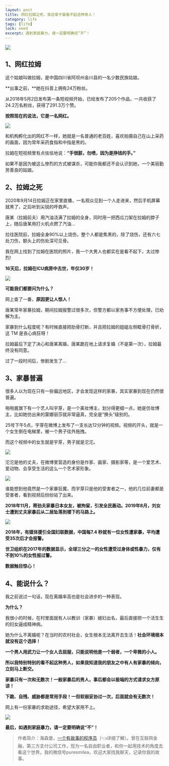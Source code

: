 ```yaml
---
layout: post
title: 网红拉姆之死，我这辈子最看不起这种男人！
category: life
tags: [life]
lock: need
excerpt: 遇到家庭暴力，请一定要明确说“不”！
---
```


![](http://favorites.ren/assets/images/2020/it/lamu/lamu01.jpg) 

## 1、网红拉姆

这个姑娘叫做拉姆，是中国四川省阿坝州金川县的一名少数民族姑娘。

**出事之前，**她在抖音上拥有24万粉丝。

从2018年5月2日发布第一条短视频开始，已经发布了205个作品，一共收获了24.2万名粉丝，获得了291.3万个赞。

**按照现在的说法，它是一名网红。**

![](http://favorites.ren/assets/images/2020/it/lamu/lamu02.jpg) 

和机构孵化出的网红不一样，她就是一名普通的老百姓，喜欢拍摄自己在山上采药的画面，因为常年采药食指和中指是黑的。

拉姆在短视频里有点怯怯地说：**“手很脏，勿喷，因为是挣钱的手。”**

如果不是因为被这么惨烈的方式被谋杀，可能你我都还不会认识到她，一个美丽勤劳善良的姑娘。

## 2、拉姆之死

2020年9月14日拉姆正在家里直播，一名观众见到一个人走进来，然后手机屏幕就黑了，之后听到尖锐的呼救声。

唐某（拉姆前夫）用汽油浇满了拉姆的全身，同时用一把西瓜刀架在拉姆的脖子上，随后唐某用打火机点燃了汽油...

拉往医院前，拉姆全身90%以上烧伤，整个人都是焦黑的，除了烧伤，还有六七处刀伤，额头上的伤处深可见骨。

我在网上找到了拉姆在医院的照片，我一个大男人也都实在是看不起下，太过惨烈!

**16天后，拉姆在ICU病房中去世，年仅30岁！**

![](http://favorites.ren/assets/images/2020/it/lamu/lamu03.jpg) 

**可能我们都要问为什么？**

网上查了一番，**原因更让人惊人！**

唐某常年家暴拉姆，期间拉姆报警过很多次，但警方都以家务事不方便处理，已劝解为主。

家暴到什么程度呢？有时候直接把肋骨打断，并且把拉姆的姐姐左侧眶骨打骨折，这 TM 是丧心病狂呀！

拉姆最后下定了决心和唐某离婚，唐某跪在地上请求复婚（不是第一次），拉姆最终没有同意。

过了一段时间后，惨剧发生了...

## 3、家暴普遍

很多人以为现在只有一些偏远地区，才会发现这样的家暴，其实家暴到现在仍然很普遍。

啪啪酱旗下有一个艺人叫宇芽，是一个美妆博主，划分得更细一点，她是仿妆博主，比如她仿出来的蒙娜丽莎就非常逼真，完全是“换头”级别的。

25号下午5点，宇芽在微博上发布了一支长达12分钟的视频。视频的开头，就是一个女生倒在电梯里，被一个男子往外拖拽。

而这个视频中的女生就是宇芽，男子就是沱沱。

![](http://favorites.ren/assets/images/2020/it/lamu/lamu04.jpg) 

沱沱是他的丈夫，在微博里营造的身份是作家、画家、摄影家等，是一个爱艺术、爱动物、会享受生活的这么一个艺术家形象。

![](http://favorites.ren/assets/images/2020/it/lamu/lamu05.jpg) 

谁能想到他竟然是一个家暴狂魔，而宇芽只是他的受害者之一，他的几位前妻都是受害者，看到视频后纷纷站了出来。

**2018年11月，蒋劲夫家暴日本女友，被拘留，引发全民轰动。2019年8月，刘女士遭到丈夫家暴后从二层坠落到楼下的马路上。**

![](http://favorites.ren/assets/images/2020/it/lamu/lamu06.jpg) 

**2018年，有媒体援引全国妇联数据，中国每7.4 秒就有一位女性遭家暴，平均遭受35次后才会报警。**

**世卫组织在2017年的数据显示，全球三分之一的女性遭受过身体或性暴力，仅有不到10%的女性报过警。**

**数据触目惊心！**

## 4、能说什么？

我之前说过一句话，现在离婚率高也是社会进步的一种表现。

**为什么？**

我很小的时候，在村里面就有人以教训（家暴）媳妇出名，最后直接把一个活生生的妇女逼成精神病。

她为什么不离婚呢？在当时的农村社会，女生根本无法离开去生活！**社会环境根本就没有这个选择！**

**一个男人用武力让一个女人去屈服，只能说明他是一个弱者，一个卑微的小人。**

**所以我特别特别的看不起这种男人，如果我知道我的朋友之中有人有家暴的倾向，立刻马上断交。**

**家暴只有一次和无数次！一般家暴后的男人，事后都会以极端的方式请求女方原谅！**

**下跪、自残、威胁都是常用手段！一但软弱妥协过一次，后面就会有无数次！**

网上有一份家暴的求助途径，希望大家用不上。

![](http://favorites.ren/assets/images/2020/it/lamu/lamu07.jpg) 

**最后，如遇到家庭暴力，请一定要明确说“不”！**


>作者简介：海森堡，[一个有故事的程序员](https://mp.weixin.qq.com/s/bPk_-DcGF_7lTDoR1pKqVg)（👈详细了解）。曾在互联网金融，第三方支付公司工作，现为一名自由职业者，和你一起用技术的角度去看这个世界。我的微信号puresmilea，欢迎大家找我聊天，记录你我的故事。
